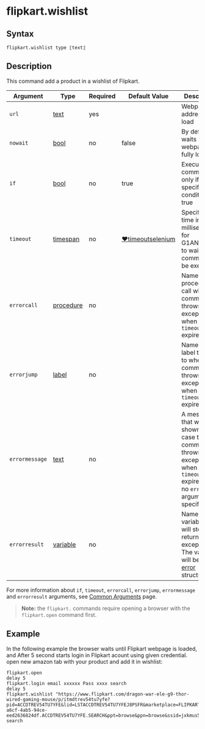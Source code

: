 # flipkart.wishlist

## Syntax

```G1ANT
flipkart.wishlist type ⟦text⟧
```

## Description
This command add a product in a wishlist of Flipkart.

| Argument | Type | Required | Default Value | Description |
| -------- | ---- | -------- | ------------- | ----------- |
|`url`| [text](https://manual.g1ant.com/link/G1ANT.Language/G1ANT.Language/Structures/TextStructure.md) | yes |  | Webpage address to load |
|`nowait` | [bool](https://manual.g1ant.com/link/G1ANT.Language/G1ANT.Language/Structures/BooleanStructure.md) | no | false | By default, waits until the webpage fully loads |
| `if`           | [bool](https://manual.g1ant.com/link/G1ANT.Language/G1ANT.Language/Structures/BooleanStructure.md) | no       | true                                                        | Executes the command only if a specified condition is true   |
| `timeout`      | [timespan](https://manual.g1ant.com/link/G1ANT.Language/G1ANT.Language/Structures/TimeSpanStructure.md) | no       | [♥timeoutselenium](https://manual.g1ant.com/link/G1ANT.Addon.Selenium/G1ANT.Addon.Selenium/Variables/TimeoutSeleniumVariable.md) | Specifies time in milliseconds for G1ANT.Robot to wait for the command to be executed |
| `errorcall`    | [procedure](https://manual.g1ant.com/link/G1ANT.Language/G1ANT.Language/Structures/ProcedureStructure.md) | no       |                                                             | Name of a procedure to call when the command throws an exception or when a given `timeout` expires |
| `errorjump`    | [label](https://manual.g1ant.com/link/G1ANT.Language/G1ANT.Language/Structures/LabelStructure.md) | no       |                                                             | Name of the label to jump to when the command throws an exception or when a given `timeout` expires |
| `errormessage` | [text](https://manual.g1ant.com/link/G1ANT.Language/G1ANT.Language/Structures/TextStructure.md) | no       |                                                             | A message that will be shown in case the command throws an exception or when a given `timeout` expires, and no `errorjump` argument is specified |
| `errorresult`  | [variable](https://manual.g1ant.com/link/G1ANT.Language/G1ANT.Language/Structures/VariableStructure.md) | no       |                                                             | Name of a variable that will store the returned exception. The variable will be of [error](https://manual.g1ant.com/link/G1ANT.Language/G1ANT.Language/Structures/ErrorStructure.md) structure  |

For more information about `if`, `timeout`, `errorcall`, `errorjump`, `errormessage` and `errorresult` arguments, see [Common Arguments](https://manual.g1ant.com/link/G1ANT.Manual/appendices/common-arguments.md) page.

> **Note:** the `flipkart.` commands require opening a browser with the `flipkart.open` command first.

## Example

In the following example the browser waits until Flipkart webpage is loaded, and After 5 second starts login in Flipkart acount using given credential. open new amazon tab with your product and add it in wishlist:

```G1ANT
flipkart.open 
delay 5
flipkart.login email xxxxxx Pass xxxx search
delay 5
flipkart.wishlist "https://www.flipkart.com/dragon-war-ele-g9-thor-wired-gaming-mouse/p/itmdtrev54tu7yfe?pid=ACCDTREV54TU7YFE&lid=LSTACCDTREV54TU7YFEJ8PSFR&marketplace=FLIPKART&srno=b_1_7&otracker=dynamic_omu_infinite_Gaming%2B_8_1.dealCard.OMU_INFINITE_Gaming%2B_7YOOF242I05J&fm=neo%2Fmerchandising&iid=49b347f5-a6cf-4ab5-94ce-eed2636824df.ACCDTREV54TU7YFE.SEARCH&ppt=browse&ppn=browse&ssid=jxkmus578g0000001596710095562" search

```
